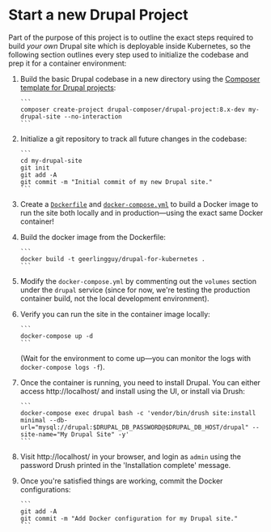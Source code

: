 # Start a new Drupal Project

Part of the purpose of this project is to outline the exact steps required to build _your own_ Drupal site which is deployable inside Kubernetes, so the following section outlines every step used to initialize the codebase and prep it for a container environment:

  1. Build the basic Drupal codebase in a new directory using the [Composer template for Drupal projects](https://github.com/drupal-composer/drupal-project):

         ```
         composer create-project drupal-composer/drupal-project:8.x-dev my-drupal-site --no-interaction
         ```

  1. Initialize a git repository to track all future changes in the codebase:

         ```
         cd my-drupal-site
         git init
         git add -A
         git commit -m "Initial commit of my new Drupal site."
         ```

  1. Create a [`Dockerfile`](../Dockerfile) and [`docker-compose.yml`](../docker-compose.yml) to build a Docker image to run the site both locally and in production—using the exact same Docker container!
  1. Build the docker image from the Dockerfile:

         ```
         docker build -t geerlingguy/drupal-for-kubernetes .
         ```

  1. Modify the `docker-compose.yml` by commenting out the `volumes` section under the `drupal` service (since for now, we're testing the production container build, not the local development environment).
  1. Verify you can run the site in the container image locally:

         ```
         docker-compose up -d
         ```

     (Wait for the environment to come up—you can monitor the logs with `docker-compose logs -f`).

  1. Once the container is running, you need to install Drupal. You can either access http://localhost/ and install using the UI, or install via Drush:

         ```
         docker-compose exec drupal bash -c 'vendor/bin/drush site:install minimal --db-url="mysql://drupal:$DRUPAL_DB_PASSWORD@$DRUPAL_DB_HOST/drupal" --site-name="My Drupal Site" -y'
         ```

  1. Visit http://localhost/ in your browser, and login as `admin` using the password Drush printed in the 'Installation complete' message.
  1. Once you're satisfied things are working, commit the Docker configurations:

         ```
         git add -A
         git commit -m "Add Docker configuration for my Drupal site."
         ```
